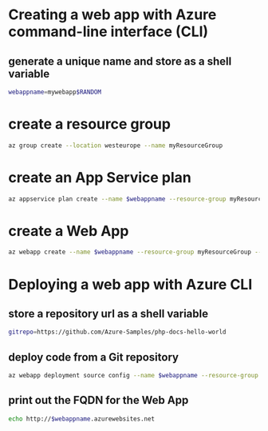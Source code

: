# Creating a web app with Azure command-line interface (CLI) 

## generate a unique name and store as a shell variable

```bash
webappname=mywebapp$RANDOM
```
# create a resource group

```bash
az group create --location westeurope --name myResourceGroup
```

# create an App Service plan

```bash
az appservice plan create --name $webappname --resource-group myResourceGroup --sku FREE
```

# create a Web App

```bash
az webapp create --name $webappname --resource-group myResourceGroup --plan $webappname
```

# Deploying a web app with Azure CLI

## store a repository url as a shell variable

```bash
gitrepo=https://github.com/Azure-Samples/php-docs-hello-world
```
## deploy code from a Git repository

```bash
az webapp deployment source config --name $webappname --resource-group myResourceGroup --repo-url $gitrepo --branch master --manual-integration
```

## print out the FQDN for the Web App

```bash
echo http://$webappname.azurewebsites.net
```

